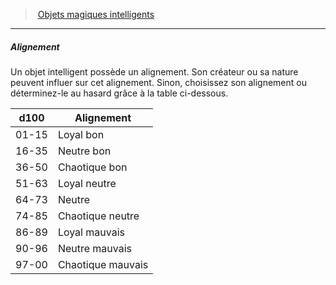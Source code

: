 ﻿---
!GenericItem
Name: Alignement
Id: sentient_magicitems_hd.md#alignement
ParentLink: sentient_magicitems_hd.md#objets-magiques-intelligents
ParentName: Objets magiques intelligents
NameLevel: 5
Attributes:
  Name: Alignement
  Markdown: >+
    ##### <!--Name-->Alignement<!--/Name-->


    Un objet intelligent possède un alignement. Son créateur ou sa nature peuvent influer sur cet alignement. Sinon, choisissez son alignement ou déterminez-le au hasard grâce à la table ci-dessous.


    |d100|Alignement|

    |---|---|

    |01-15|Loyal bon|

    |16-35|Neutre bon|

    |36-50|Chaotique bon|

    |51-63|Loyal neutre|

    |64-73|Neutre|

    |74-85|Chaotique neutre|

    |86-89|Loyal mauvais|

    |90-96|Neutre mauvais|

    |97-00|Chaotique mauvais|

AttributesDictionary: >+
  Name: Alignement

  Markdown: >+

    ##### <!--Name-->Alignement<!--/Name-->





    Un objet intelligent possède un alignement. Son créateur ou sa nature peuvent influer sur cet alignement. Sinon, choisissez son alignement ou déterminez-le au hasard grâce à la table ci-dessous.





    |d100|Alignement|



    |---|---|



    |01-15|Loyal bon|



    |16-35|Neutre bon|



    |36-50|Chaotique bon|



    |51-63|Loyal neutre|



    |64-73|Neutre|



    |74-85|Chaotique neutre|



    |86-89|Loyal mauvais|



    |90-96|Neutre mauvais|



    |97-00|Chaotique mauvais|



---
> [Objets magiques intelligents](hd_sentient_magicitems.md)

---

##### Alignement

Un objet intelligent possède un alignement. Son créateur ou sa nature peuvent influer sur cet alignement. Sinon, choisissez son alignement ou déterminez-le au hasard grâce à la table ci-dessous.

|d100|Alignement|
|---|---|
|01-15|Loyal bon|
|16-35|Neutre bon|
|36-50|Chaotique bon|
|51-63|Loyal neutre|
|64-73|Neutre|
|74-85|Chaotique neutre|
|86-89|Loyal mauvais|
|90-96|Neutre mauvais|
|97-00|Chaotique mauvais|

